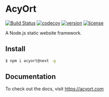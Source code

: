 # AcyOrt

[![Build Status](https://travis-ci.org/acyortjs/acyort.svg?branch=master)](https://travis-ci.org/acyortjs/acyort)
[![codecov](https://codecov.io/gh/acyortjs/acyort/branch/master/graph/badge.svg)](https://codecov.io/gh/acyortjs/acyort)
[![version](https://img.shields.io/npm/v/acyort.svg)](https://www.npmjs.com/package/acyort)
[![license](https://img.shields.io/npm/l/acyort.svg)](https://www.npmjs.com/package/acyort)

A Node.js static website framework.

## Install

```bash
$ npm i acyort@next -g
```

## Documentation

To check out the docs, visit https://acyort.com
